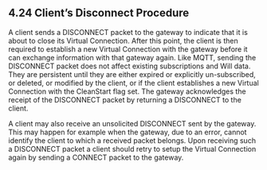 <!-- transformation-note: left upstream numbering of headings for verification -->
## 4.24 Client’s Disconnect Procedure

A client sends a DISCONNECT packet to the gateway to indicate that it is about to close its Virtual Connection.
After this point, the client is then required to establish a new Virtual Connection with the gateway before it can exchange information with that gateway again.
Like MQTT, sending the DISCONNECT packet does not affect existing subscriptions and Will data.
They are persistent until they are either expired or explicitly un-subscribed, or deleted, or modified by the client,
or if the client establishes a new Virtual Connection with the CleanStart flag set.
The gateway acknowledges the receipt of the DISCONNECT packet by returning a DISCONNECT to the client.

A client may also receive an unsolicited DISCONNECT sent by the gateway.
This may happen for example when the gateway, due to an error, cannot identify the client to which a received packet belongs.
Upon receiving such a DISCONNECT packet a client should retry to setup the Virtual Connection again by sending a CONNECT packet to the gateway.
